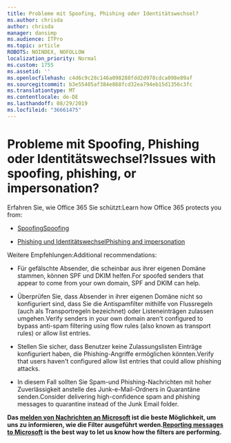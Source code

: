 ```yaml
---
title: Probleme mit Spoofing, Phishing oder Identitätswechsel?
ms.author: chrisda
author: chrisda
manager: dansimp
ms.audience: ITPro
ms.topic: article
ROBOTS: NOINDEX, NOFOLLOW
localization_priority: Normal
ms.custom: 1755
ms.assetid: ''
ms.openlocfilehash: c4d6c9c28c146a098288fdd2d978cdca098e89af
ms.sourcegitcommit: b3e55405af384e868fcd32ea794eb15d1356c3fc
ms.translationtype: MT
ms.contentlocale: de-DE
ms.lasthandoff: 08/29/2019
ms.locfileid: "36661475"
---
```

# <a name="issues-with-spoofing-phishing-or-impersonation"></a><span data-ttu-id="ebcab-102">Probleme mit Spoofing, Phishing oder Identitätswechsel?</span><span class="sxs-lookup"><span data-stu-id="ebcab-102">Issues with spoofing, phishing, or impersonation?</span></span>

<span data-ttu-id="ebcab-103">Erfahren Sie, wie Office 365 Sie schützt:</span><span class="sxs-lookup"><span data-stu-id="ebcab-103">Learn how Office 365 protects you from:</span></span>

- [<span data-ttu-id="ebcab-104">Spoofing</span><span class="sxs-lookup"><span data-stu-id="ebcab-104">Spoofing</span></span>](https://docs.microsoft.com/office365/securitycompliance/anti-spoofing-protection)

- [<span data-ttu-id="ebcab-105">Phishing und Identitätswechsel</span><span class="sxs-lookup"><span data-stu-id="ebcab-105">Phishing and impersonation</span></span>](https://docs.microsoft.com/office365/securitycompliance/atp-anti-phishing)

<span data-ttu-id="ebcab-106">Weitere Empfehlungen:</span><span class="sxs-lookup"><span data-stu-id="ebcab-106">Additional recommendations:</span></span>

- <span data-ttu-id="ebcab-107">Für gefälschte Absender, die scheinbar aus ihrer eigenen Domäne stammen, können SPF und DKIM helfen.</span><span class="sxs-lookup"><span data-stu-id="ebcab-107">For spoofed senders that appear to come from your own domain, SPF and DKIM can help.</span></span>

- <span data-ttu-id="ebcab-108">Überprüfen Sie, dass Absender in ihrer eigenen Domäne nicht so konfiguriert sind, dass Sie die Antispamfilter mithilfe von Flussregeln (auch als Transportregeln bezeichnet) oder Listeneinträgen zulassen umgehen.</span><span class="sxs-lookup"><span data-stu-id="ebcab-108">Verify senders in your own domain aren't configured to bypass anti-spam filtering using flow rules (also known as transport rules) or allow list entries.</span></span>

- <span data-ttu-id="ebcab-109">Stellen Sie sicher, dass Benutzer keine Zulassungslisten Einträge konfiguriert haben, die Phishing-Angriffe ermöglichen könnten.</span><span class="sxs-lookup"><span data-stu-id="ebcab-109">Verify that users haven't configured allow list entries that could allow phishing attacks.</span></span>

- <span data-ttu-id="ebcab-110">In diesem Fall sollten Sie Spam-und Phishing-Nachrichten mit hoher Zuverlässigkeit anstelle des Junk-e-Mail-Ordners in Quarantäne senden.</span><span class="sxs-lookup"><span data-stu-id="ebcab-110">Consider delivering high-confidence spam and phishing messages to quarantine instead of the Junk Email folder.</span></span>

<span data-ttu-id="ebcab-111">**Das [melden von Nachrichten an Microsoft](https://support.office.com/article/b5caa9f1-cdf3-4443-af8c-ff724ea719d2) ist die beste Möglichkeit, um uns zu informieren, wie die Filter ausgeführt werden.**</span><span class="sxs-lookup"><span data-stu-id="ebcab-111">**[Reporting messages to Microsoft](https://support.office.com/article/b5caa9f1-cdf3-4443-af8c-ff724ea719d2) is the best way to let us know how the filters are performing.**</span></span>
